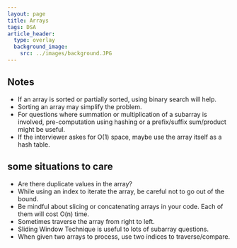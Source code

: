 ```yaml
---
layout: page
title: Arrays
tags: DSA
article_header:
  type: overlay
  background_image:
    src: ../images/background.JPG
---
```


## Notes

- If an array is sorted or partially sorted, using binary search will help.
- Sorting an array may simplify the problem.
- For questions where summation or multiplication of a subarray is involved, pre-computation using hashing or a prefix/suffix sum/product might be useful.
- If the interviewer askes for O(1) space, maybe use the array itself as a hash table.

## some situations to care

- Are there duplicate values in the array?
- While using an index to iterate the array, be careful not to go out of the bound.
- Be mindful about slicing or concatenating arrays in your code. Each of them will cost O(n) time.
- Sometimes traverse the array from right to left.
- Sliding Window Technique is useful to lots of subarray questions.
- When given two arrays to process, use two indices to traverse/compare.
